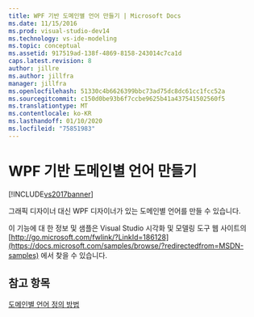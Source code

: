 ```yaml
---
title: WPF 기반 도메인별 언어 만들기 | Microsoft Docs
ms.date: 11/15/2016
ms.prod: visual-studio-dev14
ms.technology: vs-ide-modeling
ms.topic: conceptual
ms.assetid: 917519ad-138f-4869-8158-243014c7ca1d
caps.latest.revision: 8
author: jillre
ms.author: jillfra
manager: jillfra
ms.openlocfilehash: 51330c4b6626399bbc73ad75dc8dc61cc1fcc52a
ms.sourcegitcommit: c150d0be93b6f7ccbe9625b41a437541502560f5
ms.translationtype: MT
ms.contentlocale: ko-KR
ms.lasthandoff: 01/10/2020
ms.locfileid: "75851983"
---
```

# <a name="creating-a-wpf-based-domain-specific-language"></a>WPF 기반 도메인별 언어 만들기
[!INCLUDE[vs2017banner](../includes/vs2017banner.md)]

그래픽 디자이너 대신 WPF 디자이너가 있는 도메인별 언어를 만들 수 있습니다.

 이 기능에 대 한 정보 및 샘플은 Visual Studio 시각화 및 모델링 도구 웹 사이트의 [http://go.microsoft.com/fwlink/?LinkId=186128](https://docs.microsoft.com/samples/browse/?redirectedfrom=MSDN-samples) 에서 찾을 수 있습니다.

## <a name="see-also"></a>참고 항목
 [도메인별 언어 정의 방법](../modeling/how-to-define-a-domain-specific-language.md)
